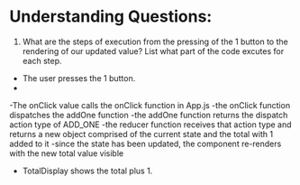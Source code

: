 # Understanding Questions:
1. What are the steps of execution from the pressing of the 1 button to the rendering of our updated value? List what part of the code excutes for each step.
* The user presses the 1 button.
* 
-The onClick value calls the onClick function in App.js
-the onClick function dispatches the addOne function 
-the addOne function returns the dispatch action type of ADD_ONE
-the reducer function receives that action type and returns a new object comprised
of the current state and the total with 1 added to it
-since the state has been updated, the component re-renders with the new total value visible


* TotalDisplay shows the total plus 1.
